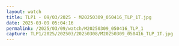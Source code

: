 ```yaml
---
layout: watch
title: TLP1 - 09/03/2025 - M20250309_050416_TLP_1T.jpg
date: 2025-03-09 05:04:16
permalink: /2025/03/09/watch/M20250309_050416_TLP_1
capture: TLP1/2025/202503/20250308/M20250309_050416_TLP_1T.jpg
---
```

